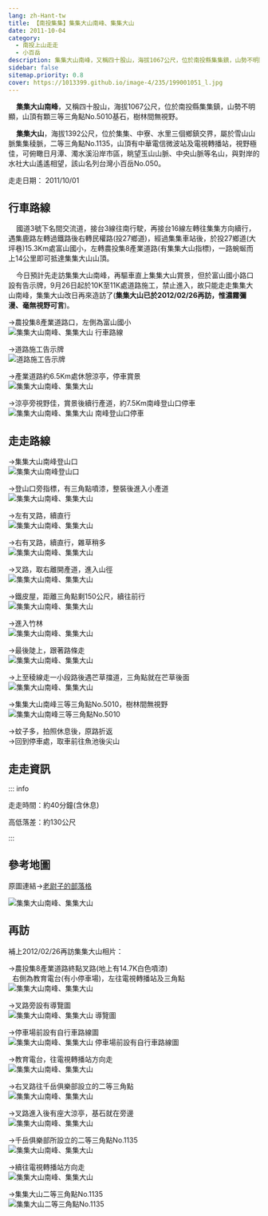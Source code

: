 ```yaml
---
lang: zh-Hant-tw
title: 【南投集集】集集大山南峰、集集大山
date: 2011-10-04
category: 
  - 南投上山走走
  - 小百岳
description: 集集大山南峰，又稱四十股山，海拔1067公尺，位於南投縣集集鎮，山勢不明顯，山頂有顆三等三角點No.5010基石，樹林間無視野。 集集大山，海拔1392公尺，位於集集、中寮、水里三個鄉鎮交界，屬於雪山山脈集集稜脈，二等三角點No.1135，山頂有中華電信微波站及電視轉播站，視野極佳，可俯瞰日月潭、濁水溪沿岸市區，眺望玉山山脈、中央山脈等名山，與對岸的水社大山遙遙相望，該山名列台灣小百岳No.050。
sidebar: false
sitemap.priority: 0.8
cover: https://1013399.github.io/image-4/235/199001051_l.jpg
---
```


    **集集大山南峰**，又稱四十股山，海拔1067公尺，位於南投縣集集鎮，山勢不明顯，山頂有顆三等三角點No.5010基石，樹林間無視野。  

    **集集大山**，海拔1392公尺，位於集集、中寮、水里三個鄉鎮交界，屬於雪山山脈集集稜脈，二等三角點No.1135，山頂有中華電信微波站及電視轉播站，視野極佳，可俯瞰日月潭、濁水溪沿岸市區，眺望玉山山脈、中央山脈等名山，與對岸的水社大山遙遙相望，該山名列台灣小百岳No.050。

<!-- more -->

走走日期： 2011/10/01

## 行車路線
    國道3號下名間交流道，接台3線往南行駛，再接台16線左轉往集集方向續行，遇集鹿路左轉過鐵路後右轉民權路(投27鄉道)，經過集集車站後，於投27鄉道(大坪巷)15.3Km處富山國小，左轉農投集8產業道路(有集集大山指標)，一路蜿蜒而上14公里即可抵達集集大山山頂。 

    今日預計先走訪集集大山南峰，再驅車直上集集大山賞景，但於富山國小路口設有告示牌，9月26日起於10K至11K處道路施工，禁止進入，故只能走走集集大山南峰，集集大山改日再來造訪了(**集集大山已於2012/02/26再訪，惟濃霧彌漫、毫無視野可言**)。  

→農投集8產業道路口，左側為富山國小  
![集集大山南峰、集集大山 行車路線](https://1013399.github.io/image-4/235/199001110_l.jpg)

→道路施工告示牌  
![道路施工告示牌](https://1013399.github.io/image-4/235/199001102_l.jpg)

→產業道路約6.5Km處休憩涼亭，停車賞景  
![集集大山南峰、集集大山](https://1013399.github.io/image-4/235/199001040_l.jpg)

→涼亭旁視野佳，賞景後續行產道，約7.5Km南峰登山口停車  
![集集大山南峰、集集大山 南峰登山口停車](https://1013399.github.io/image-4/235/199001051_l.jpg)

## 走走路線
→集集大山南峰登山口  
![集集大山南峰登山口](https://1013399.github.io/image-4/235/199001058_l.jpg)

→登山口旁指標，有三角點噴漆，整裝後進入小產道  
![集集大山南峰、集集大山](https://1013399.github.io/image-4/235/199001065_l.jpg)

→左有叉路，續直行  
![集集大山南峰、集集大山](https://1013399.github.io/image-4/235/199001071_l.jpg)

→右有叉路，續直行，雜草稍多  
![集集大山南峰、集集大山](https://1013399.github.io/image-4/235/199001077_l.jpg)

→叉路，取右離開產道，進入山徑  
![集集大山南峰、集集大山](https://1013399.github.io/image-4/235/199001080_l.jpg)

→鐵皮屋，距離三角點剩150公尺，續往前行  
![集集大山南峰、集集大山](https://1013399.github.io/image-4/235/199001084_l.jpg)

→進入竹林  
![集集大山南峰、集集大山](https://1013399.github.io/image-4/235/199001087_l.jpg)

→最後陡上，跟著路條走  
![集集大山南峰、集集大山](https://1013399.github.io/image-4/235/199001097_l.jpg)

→上至稜線走一小段路後遇芒草擋道，三角點就在芒草後面  
![集集大山南峰、集集大山](https://1013399.github.io/image-4/235/199001091_l.jpg)

→集集大山南峰三等三角點No.5010，樹林間無視野  
![集集大山南峰三等三角點No.5010](https://1013399.github.io/image-4/235/199001094_l.jpg)

→蚊子多，拍照休息後，原路折返  
→回到停車處，取車前往魚池後尖山

## 走走資訊

::: info

走走時間：約40分鐘(含休息)

高低落差：約130公尺

:::

## 參考地圖
原圖連結→[老尉子的部落格](http://blog.xuite.net/laoweiz/blog/15847856)

![集集大山南峰、集集大山](https://1013399.github.io/image-4/235/199001156_l.jpg)

## 再訪

補上2012/02/26再訪集集大山相片：

→農投集8產業道路終點叉路(地上有14.7K白色噴漆)  
  右側為教育電台(有小停車場)，左往電視轉播站及三角點  
![集集大山南峰、集集大山](https://1013399.github.io/image-4/235/212766587_l.jpg)

→叉路旁設有導覽圖  
![集集大山南峰、集集大山 導覽圖](https://1013399.github.io/image-4/235/212766589_l.jpg)

→停車場前設有自行車路線圖  
![集集大山南峰、集集大山 停車場前設有自行車路線圖](https://1013399.github.io/image-4/235/212766594_l.jpg)

→教育電台，往電視轉播站方向走  
![集集大山南峰、集集大山](https://1013399.github.io/image-4/235/212766598_l.jpg)

→右叉路往千岳俱樂部設立的二等三角點  
![集集大山南峰、集集大山](https://1013399.github.io/image-4/235/212766606_l.jpg)

→叉路進入後有座大涼亭，基石就在旁邊  
![集集大山南峰、集集大山](https://1013399.github.io/image-4/235/212766613_l.jpg)

→千岳俱樂部所設立的二等三角點No.1135  
![集集大山南峰、集集大山](https://1013399.github.io/image-4/235/212766618_l.jpg)

→續往電視轉播站方向走  
![集集大山南峰、集集大山](https://1013399.github.io/image-4/235/212766624_l.jpg)

→集集大山二等三角點No.1135  
![集集大山二等三角點No.1135](https://1013399.github.io/image-4/235/212766583_l.jpg)